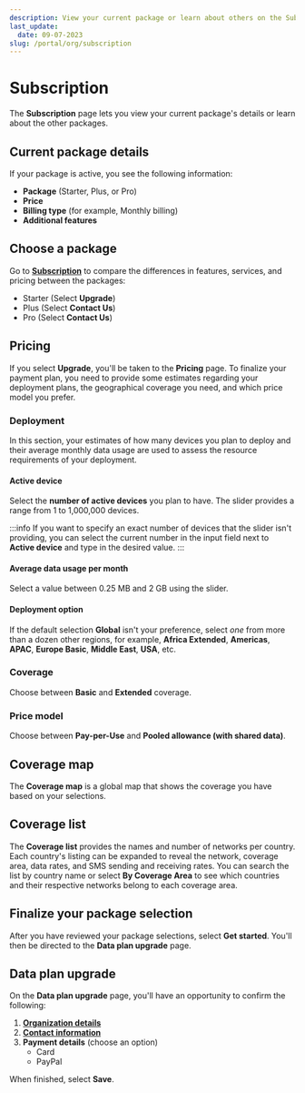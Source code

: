 ```yaml
---
description: View your current package or learn about others on the Subscription page in the emnify Portal
last_update: 
  date: 09-07-2023
slug: /portal/org/subscription
---
```


# Subscription

The **Subscription** page lets you view your current package's details or learn about the other packages.

## Current package details

If your package is active, you see the following information:

- **Package** (Starter, Plus, or Pro)
- **Price**
- **Billing type** (for example, Monthly billing)
- **Additional features**

## Choose a package

Go to [**Subscription**](https://portal.emnify.com/organisation-settings/subscription) to compare the differences in features, services, and pricing between the packages:

- Starter (Select **Upgrade**)
- Plus (Select **Contact Us**)
- Pro (Select **Contact Us**)

## Pricing

If you select **Upgrade**, you'll be taken to the **Pricing** page.
To finalize your payment plan, you need to provide some estimates regarding your deployment plans, the geographical coverage you need, and which price model you prefer.

### Deployment

In this section, your estimates of how many devices you plan to deploy and their average monthly data usage are used to assess the resource requirements of your deployment.

#### Active device

Select the **number of active devices** you plan to have.
The slider provides a range from 1 to 1,000,000 devices.

:::info
If you want to specify an exact number of devices that the slider isn't providing, you can select the current number in the input field next to **Active device** and type in the desired value.
:::

#### Average data usage per month

Select a value between 0.25 MB and 2 GB using the slider.

#### Deployment option

If the default selection **Global** isn't your preference, select _one_ from more than a dozen other regions, for example, **Africa Extended**, **Americas**, **APAC**, **Europe Basic**, **Middle East**, **USA**, etc.

### Coverage

Choose between **Basic** and **Extended** coverage.

### Price model

Choose between **Pay-per-Use** and **Pooled allowance (with shared data)**.

## Coverage map

The **Coverage map** is a global map that shows the coverage you have based on your selections.

## Coverage list

The **Coverage list** provides the names and number of networks per country.
Each country's listing can be expanded to reveal the network, coverage area, data rates, and SMS sending and receiving rates.
You can search the list by country name or select **By Coverage Area** to see which countries and their respective networks belong to each coverage area.

## Finalize your package selection

After you have reviewed your package selections, select **Get started**.
You'll then be directed to the **Data plan upgrade** page.

## Data plan upgrade

On the **Data plan upgrade** page, you'll have an opportunity to confirm the following:

1. [**Organization details**](https://portal.emnify.com/organisation-settings/details)
1. [**Contact information**](/portal/org/data#contact-information)
1. **Payment details** (choose an option)
    - Card
    - PayPal

When finished, select **Save**.
